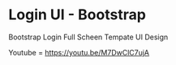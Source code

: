 # Login UI - Bootstrap

Bootstrap Login Full Scheen Tempate UI Design

Youtube = https://youtu.be/M7DwClC7ujA
